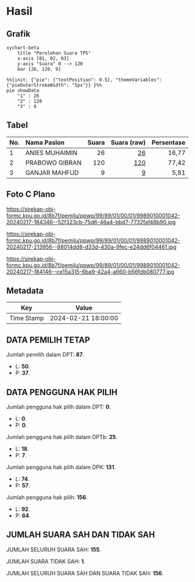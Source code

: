 # Hasil

## Grafik

```mermaid
xychart-beta
    title "Perolehan Suara TPS"
    x-axis [01, 02, 03]
    y-axis "Suara" 0 --> 120
    bar [26, 120, 9]
```

```mermaid
%%{init: {"pie": {"textPosition": 0.5}, "themeVariables": {"pieOuterStrokeWidth": "5px"}} }%%
pie showData
    "1" : 26
    "2" : 120
    "3" : 9
```

## Tabel

| No. | Nama Paslon    | Suara | Suara (raw) | Persentase |
|:--- |:-------------- | -----:| -----------:| ----------:|
| 1   | ANIES MUHAIMIN | 26    | [26][p-1]   | 16,77      |
| 2   | PRABOWO GIBRAN | 120   | [120][p-2]  | 77,42      |
| 3   | GANJAR MAHFUD  | 9     | [9][p-3]    | 5,81       |


[p-1]: https://github.com/gigit-pemilu/pemilu-2024-99-luar-negeri/blob/main/pilpres/hitung-suara/sub/99-luar-negeri/sub/89-penang-malaysia/sub/01-penang-malaysia/sub/0001-penang-malaysia/sub/042-ksk-027/sub/paslon-1.txt
[p-2]: https://github.com/gigit-pemilu/pemilu-2024-99-luar-negeri/blob/main/pilpres/hitung-suara/sub/99-luar-negeri/sub/89-penang-malaysia/sub/01-penang-malaysia/sub/0001-penang-malaysia/sub/042-ksk-027/sub/paslon-2.txt
[p-3]: https://github.com/gigit-pemilu/pemilu-2024-99-luar-negeri/blob/main/pilpres/hitung-suara/sub/99-luar-negeri/sub/89-penang-malaysia/sub/01-penang-malaysia/sub/0001-penang-malaysia/sub/042-ksk-027/sub/paslon-3.txt

## Foto C Plano

https://sirekap-obj-formc.kpu.go.id/8b7f/pemilu/ppwp/99/89/01/00/01/9989010001042-20240217-184346--52f323cb-75d6-46a4-bbd7-7732faf48b90.jpg

https://sirekap-obj-formc.kpu.go.id/8b7f/pemilu/ppwp/99/89/01/00/01/9989010001042-20240217-213956--88014dd8-d33d-430a-9fec-e24dd6f04461.jpg

https://sirekap-obj-formc.kpu.go.id/8b7f/pemilu/ppwp/99/89/01/00/01/9989010001042-20240217-184146--ce15a315-6ba9-42a4-a660-b56fdb080777.jpg


## Metadata

| Key        | Value               |
| ---------- | ------------------- |
| Time Stamp | 2024-02-21 18:00:00 |


## DATA PEMILIH TETAP

Jumlah pemilih dalam DPT: **87**.
 * L: **50**.
 * P: **37**.

## DATA PENGGUNA HAK PILIH

Jumlah pengguna hak pilih dalam DPT: **0**.
 * L: **0**.
 * P: **0**.

Jumlah pengguna hak pilih dalam DPTb: **25**.
 * L: **18**.
 * P: **7**.

Jumlah pengguna hak pilih dalam DPK: **131**.
 * L: **74**.
 * P: **57**.

Jumlah pengguna hak pilih: **156**.
 * L: **92**.
 * P: **64**.

## JUMLAH SUARA SAH DAN TIDAK SAH

JUMLAH SELURUH SUARA SAH: **155**.

JUMLAH SUARA TIDAK SAH: **1**.

JUMLAH SELURUH SUARA SAH DAN SUARA TIDAK SAH: **156**.


